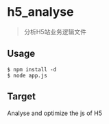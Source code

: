 # h5_analyse

> 分析H5站业务逻辑文件

## Usage

```
$ npm install -d
$ node app.js
```

## Target

Analyse and optimize the js of H5